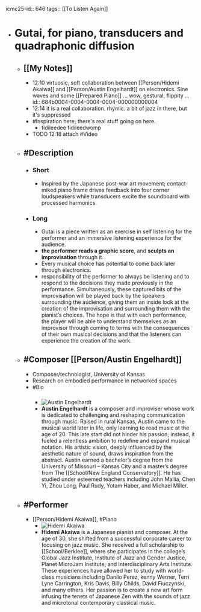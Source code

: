 icmc25-id:: 646
tags:: [[To Listen Again]]

- # Gutai, for piano, transducers and quadraphonic diffusion
	- ## [[My Notes]]
		- 12:10 virtuosic, soft  collaboration between [[Person/Hidemi Akaiwa]] and [[Person/Austin Engelhardt]] on electronics. Sine waves and some [[Prepared Piano]] ... wow, gestural, flippity ... 
		  id:: 684b0004-0004-0004-0004-000000000004
		- 12:14 it is a real collaboration. rhymic. a bit of jazz in there, but it's suppressed
		- #Inspiration here; there's real stuff going on here.
			- fidileedee fidileedwomp
		- TODO 12:18 attach #Video
	- ## #Description
		- ### Short
			- Inspired by the Japanese post-war art movement; contact-miked piano frame drives feedback into four corner loudspeakers while transducers excite the soundboard with processed harmonics.
		- ### Long
			- Gutai is a piece written as an exercise in self listening for the performer and an immersive listening experience for the audience.
			- **the performer reads a graphic score**, and **sculpts an improvisation** through it.
			- Every musical choice has potential to come back later through electronics.
			- responsibility of the performer to always be listening and to respond to the decisions they made previously in the performance. Simultaneously, these captured bits of the improvisation will be played back by the speakers surrounding the audience, giving them an inside look at the creation of the improvisation and surrounding them with the pianist’s choices. The hope is that with each performance, the player will be able to understand themselves as an improvisor through coming to terms with the consequences of their own musical decisions and that the listeners can experience the creation of the work.
	- ## #Composer [[Person/Austin Engelhardt]]
		- Composer/technologist, University of Kansas
		- Research on embodied performance in networked spaces
		- #Bio
			- ##### 
			  ![Austin Engelhardt](https://icmc2025.sites.northeastern.edu/files/2025/06/646-Austin-Engelhardt-221x300.jpg)
			- **Austin Engelhardt** is a composer and improviser whose work is dedicated to challenging and reshaping communication through music. Raised in rural Kansas, Austin came to the musical world later in life, only learning to read music at the age of 20. This late start did not hinder his passion; instead, it fueled a relentless ambition to redefine and expand musical notation. His artistic vision, deeply influenced by the aesthetic nature of sound, draws inspiration from the abstract. Austin earned a bachelor’s degree from the University of Missouri – Kansas City and a master’s degree from The [[School/New England Conservatory]]. He has studied under esteemed teachers including John Mallia, Chen Yi, Zhou Long, Paul Rudy, Yotam Haber, and Michael Miller.
	- ## #Performer
		- [[Person/Hidemi Akaiwa]], #Piano
			- ![Hidemi Akaiwa](https://icmc2025.sites.northeastern.edu/files/2025/06/646-Hidemi-Akaiwa-221x300.jpg)
			- **Hidemi Akaiwa** is a Japanese pianist and composer. At the age of 30, she shifted from a successful corporate career to focusing on jazz music. She received a full scholarship to [[School/Berklee]], where she participates in the college’s Global Jazz Institute, Institute of Jazz and Gender Justice, Planet MicroJam Institute, and Interdisciplinary Arts Institute. These experiences have allowed her to study with world- class musicians including Danilo Perez, kenny Werner, Terri Lyne Carrington, Kris Davis, Billy Childs, David Fiuczynski, and many others. Her passion is to create a new art form infusing the tenets of Japanese Zen with the sounds of jazz and microtonal contemporary classical music.